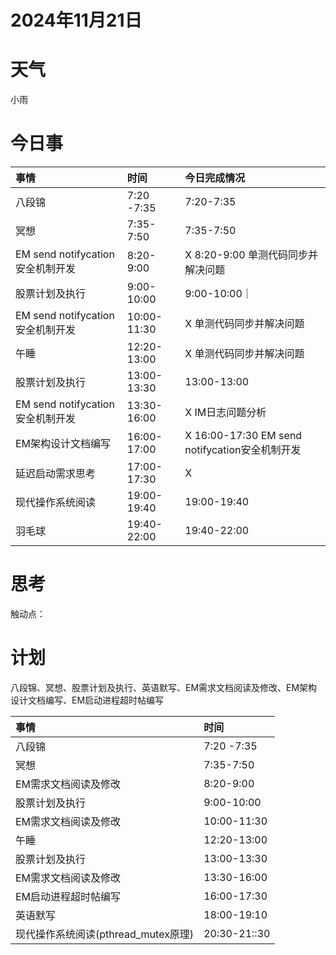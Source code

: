 # 2024年11月21日
# 天气
小雨
# 今日事
| 事情  | 时间 |今日完成情况|
| :-- | :- |:-|
| 八段锦 | 7:20 -7:35 |7:20-7:35|
| 冥想 | 7:35-7:50 |7:35-7:50|
| EM send notifycation安全机制开发 | 8:20-9:00 |X 8:20-9:00 单测代码同步并解决问题|
| 股票计划及执行 | 9:00-10:00 |9:00-10:00｜
| EM send notifycation安全机制开发 | 10:00-11:30 |X 单测代码同步并解决问题|
| 午睡  | 12:20-13:00 |X 单测代码同步并解决问题|
| 股票计划及执行  | 13:00-13:30 |13:00-13:00|
| EM send notifycation安全机制开发 | 13:30-16:00 |X IM日志问题分析|
| EM架构设计文档编写 | 16:00-17:00 |X 16:00-17:30 EM send notifycation安全机制开发|
| 延迟启动需求思考  | 17:00-17:30 |X|
| 现代操作系统阅读  | 19:00-19:40 |19:00-19:40|
| 羽毛球  | 19:40-22:00 |19:40-22:00|
# 思考
触动点：


# 计划
八段锦、冥想、股票计划及执行、英语默写、EM需求文档阅读及修改、EM架构设计文档编写、EM启动进程超时帖编写

| 事情  | 时间 |
| :-- | :- |
| 八段锦 | 7:20 -7:35 |
| 冥想 | 7:35-7:50 |
| EM需求文档阅读及修改 | 8:20-9:00 |
| 股票计划及执行 | 9:00-10:00 |
| EM需求文档阅读及修改 | 10:00-11:30 |
| 午睡  | 12:20-13:00 |
| 股票计划及执行  | 13:00-13:30 |
| EM需求文档阅读及修改 | 13:30-16:00 |
| EM启动进程超时帖编写 | 16:00-17:30 |
| 英语默写  | 18:00-19:10 |
| 现代操作系统阅读(pthread_mutex原理)  | 20:30-21::30 |

